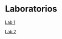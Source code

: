 # Laboratorios

[Lab 1](Lab1_20190313/Lab1_20190313.ipynb)

[Lab 2](Lab2_20190320/Lab2_20190320.ipynb)

